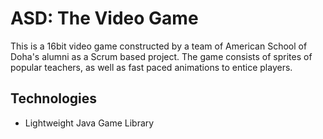 # ASD: The Video Game

This is a 16bit video game constructed by a team of American School of Doha's alumni as a Scrum based project. The game consists of sprites of popular teachers, as well as fast paced animations to entice players.

## Technologies

- Lightweight Java Game Library

